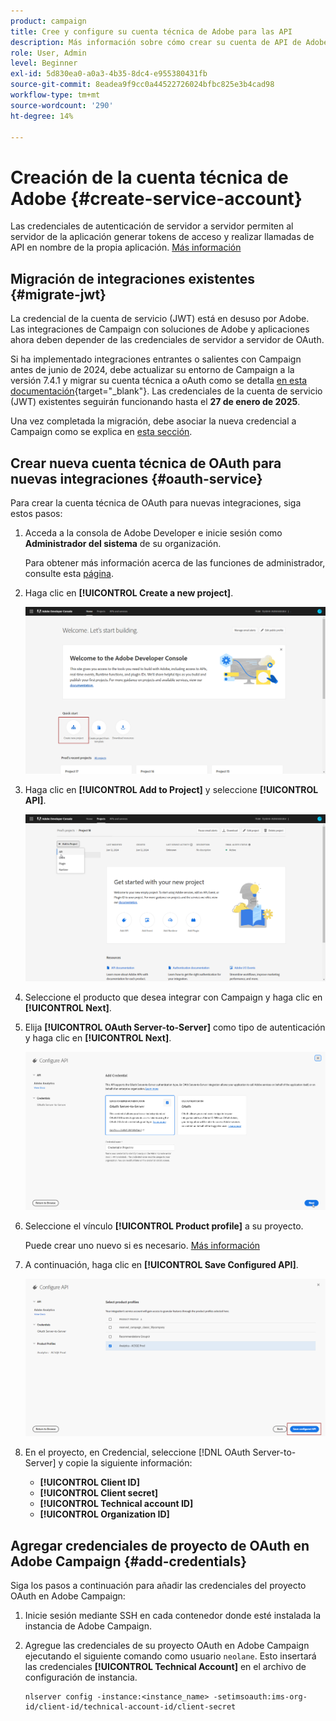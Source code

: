 ```yaml
---
product: campaign
title: Cree y configure su cuenta técnica de Adobe para las API
description: Más información sobre cómo crear su cuenta de API de Adobe
role: User, Admin
level: Beginner
exl-id: 5d830ea0-a0a3-4b35-8dc4-e955380431fb
source-git-commit: 8eadea9f9cc0a44522726024bfbc825e3b4cad98
workflow-type: tm+mt
source-wordcount: '290'
ht-degree: 14%

---
```


# Creación de la cuenta técnica de Adobe {#create-service-account}

Las credenciales de autenticación de servidor a servidor permiten al servidor de la aplicación generar tokens de acceso y realizar llamadas de API en nombre de la propia aplicación. [Más información](https://developer.adobe.com/developer-console/docs/guides/authentication/ServerToServerAuthentication/)

## Migración de integraciones existentes {#migrate-jwt}

La credencial de la cuenta de servicio (JWT) está en desuso por Adobe. Las integraciones de Campaign con soluciones de Adobe y aplicaciones ahora deben depender de las credenciales de servidor a servidor de OAuth.

Si ha implementado integraciones entrantes o salientes con Campaign antes de junio de 2024, debe actualizar su entorno de Campaign a la versión 7.4.1 y migrar su cuenta técnica a oAuth como se detalla [en esta documentación](https://developer.adobe.com/developer-console/docs/guides/authentication/ServerToServerAuthentication/migration){target="_blank"}. Las credenciales de la cuenta de servicio (JWT) existentes seguirán funcionando hasta el **27 de enero de 2025**.

Una vez completada la migración, debe asociar la nueva credencial a Campaign como se explica en [esta sección](#add-credentials).

## Crear nueva cuenta técnica de OAuth para nuevas integraciones {#oauth-service}

Para crear la cuenta técnica de OAuth para nuevas integraciones, siga estos pasos:

1. Acceda a la consola de Adobe Developer e inicie sesión como **Administrador del sistema** de su organización.

   Para obtener más información acerca de las funciones de administrador, consulte esta [página](https://helpx.adobe.com/es/enterprise/using/admin-roles.html).

1. Haga clic en **[!UICONTROL Create a new project]**.

   ![](assets/api-account-1.png)

1. Haga clic en **[!UICONTROL Add to Project]** y seleccione **[!UICONTROL API]**.

   ![](assets/api-account-2.png)

1. Seleccione el producto que desea integrar con Campaign y haga clic en **[!UICONTROL Next]**.

1. Elija **[!UICONTROL OAuth Server-to-Server]** como tipo de autenticación y haga clic en **[!UICONTROL Next]**.

   ![](assets/api-account-3.png)

1. Seleccione el vínculo **[!UICONTROL Product profile]** a su proyecto.

   Puede crear uno nuevo si es necesario. [Más información](https://helpx.adobe.com/enterprise/using/manage-product-profiles.html)

1. A continuación, haga clic en **[!UICONTROL Save Configured API]**.

   ![](assets/api-account-4.png)

1. En el proyecto, en Credencial, seleccione [!DNL OAuth Server-to-Server] y copie la siguiente información:

   * **[!UICONTROL Client ID]**
   * **[!UICONTROL Client secret]**
   * **[!UICONTROL Technical account ID]**
   * **[!UICONTROL Organization ID]**

## Agregar credenciales de proyecto de OAuth en Adobe Campaign {#add-credentials}

Siga los pasos a continuación para añadir las credenciales del proyecto OAuth en Adobe Campaign:

1. Inicie sesión mediante SSH en cada contenedor donde esté instalada la instancia de Adobe Campaign.

1. Agregue las credenciales de su proyecto OAuth en Adobe Campaign ejecutando el siguiente comando como usuario `neolane`. Esto insertará las credenciales **[!UICONTROL Technical Account]** en el archivo de configuración de instancia.

   ```
   nlserver config -instance:<instance_name> -setimsoauth:ims-org-id/client-id/technical-account-id/client-secret
   ```
